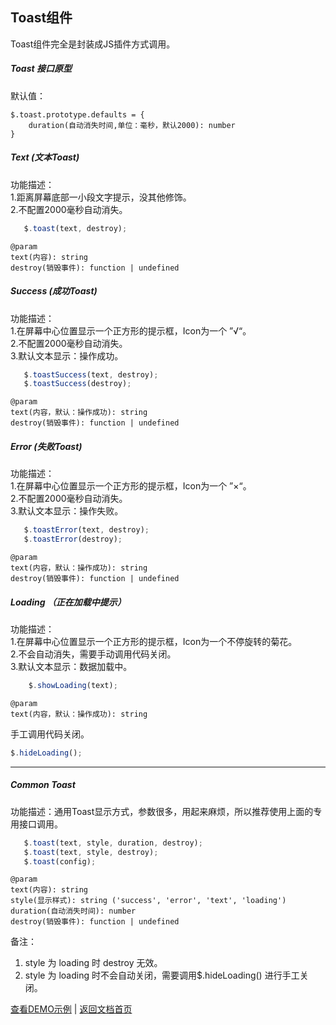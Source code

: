 ## Toast组件
Toast组件完全是封装成JS插件方式调用。

##### Toast 接口原型

默认值：
	
	$.toast.prototype.defaults = {
        duration(自动消失时间,单位：毫秒，默认2000): number
    }

##### Text (文本Toast)
功能描述：<br/>
1.距离屏幕底部一小段文字提示，没其他修饰。<br/>
2.不配置2000毫秒自动消失。

```javascript
   $.toast(text, destroy);
```

	@param
	text(内容): string
	destroy(销毁事件): function | undefined

##### Success (成功Toast)
功能描述：<br/>
1.在屏幕中心位置显示一个正方形的提示框，Icon为一个 ”√“。<br/>
2.不配置2000毫秒自动消失。<br/>
3.默认文本显示：操作成功。

```javascript
   $.toastSuccess(text, destroy);
   $.toastSuccess(destroy);
```

	@param
	text(内容，默认：操作成功): string
	destroy(销毁事件): function | undefined

##### Error (失败Toast)
功能描述：<br/>
1.在屏幕中心位置显示一个正方形的提示框，Icon为一个 ”×“。<br/>
2.不配置2000毫秒自动消失。<br/>
3.默认文本显示：操作失败。

```javascript
   $.toastError(text, destroy);
   $.toastError(destroy);
```

	@param
	text(内容，默认：操作成功): string
	destroy(销毁事件): function | undefined


##### Loading （正在加载中提示）
功能描述：<br/>
1.在屏幕中心位置显示一个正方形的提示框，Icon为一个不停旋转的菊花。<br/>
2.不会自动消失，需要手动调用代码关闭。<br/>
3.默认文本显示：数据加载中。
```javascript
	$.showLoading(text);
```
	@param
	text(内容，默认：操作成功): string

手工调用代码关闭。

```javascript
$.hideLoading();
```

----------


##### Common Toast
功能描述：通用Toast显示方式，参数很多，用起来麻烦，所以推荐使用上面的专用接口调用。

```javascript
   $.toast(text, style, duration, destroy);
   $.toast(text, style, destroy);
   $.toast(config);
```

	@param
	text(内容): string
	style(显示样式): string ('success', 'error', 'text', 'loading')
	duration(自动消失时间): number
	destroy(销毁事件): function | undefined

备注：<br/>
1. style 为 loading 时 destroy 无效。<br/>
2. style 为 loading 时不会自动关闭，需要调用$.hideLoading() 进行手工关闭。



[查看DEMO示例](https://dusksoft.github.io/SimpleUI/demo/dialog.html) | [返回文档首页](index.md)
